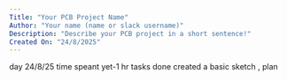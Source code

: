 ```yaml
---
Title: "Your PCB Project Name"
Author: "Your name (name or slack username)"
Description: "Describe your PCB project in a short sentence!"
Created On: "24/8/2025"
---
```


day 24/8/25
time speant yet-1 hr
tasks done
created a basic sketch , plan 
